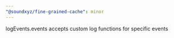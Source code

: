 ```yaml
---
"@soundxyz/fine-grained-cache": minor
---
```


logEvents.events accepts custom log functions for specific events
